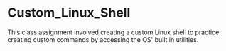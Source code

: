 # Custom_Linux_Shell
This class assignment involved creating a custom Linux shell to practice creating custom commands by accessing the OS' built in utilities.
